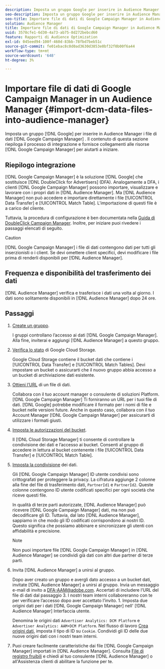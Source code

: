 ```yaml
---
description: Imposta un gruppo Google per inserire in Audience Manager i file di dati di Google Campaign Manager. Il contenuto di questa sezione riepiloga il processo di integrazione e fornisce collegamenti alle risorse di Google Campaign Manager per aiutarti a iniziare.
seo-description: Imposta un gruppo Google per inserire in Audience Manager i file di dati di Google Campaign Manager. Il contenuto di questa sezione riepiloga il processo di integrazione e fornisce collegamenti alle risorse di Google Campaign Manager per aiutarti a iniziare.
seo-title: Importare file di dati di Google Campaign Manager in Audience Manager
solution: Audience Manager
title: Importare file di dati di Google Campaign Manager in Audience Manager
uuid: 3578cfe1-6d30-4a73-ab75-8d272bebcd60
feature: Rapporti di Audience Optimization
exl-id: 045eed94-100f-460d-83bb-78fbd7beb51c
source-git-commit: fe01ebac8c0d0ad3630d3853e0bf32f0b00f6a44
workflow-type: tm+mt
source-wordcount: '648'
ht-degree: 3%

---
```


# Importare file di dati di Google Campaign Manager in un Audience Manager {#import-dcm-data-files-into-audience-manager}

Imposta un gruppo [!DNL Google] per inserire in Audience Manager i file di dati [!DNL Google Campaign Manager] . Il contenuto di questa sezione riepiloga il processo di integrazione e fornisce collegamenti alle risorse [!DNL Google Campaign Manager] per aiutarti a iniziare.

## Riepilogo integrazione

[!DNL Google Campaign Manager] è la soluzione [!DNL Google] che sostituisce [!DNL DoubleClick for Advertisers] (DFA). Analogamente a DFA, i clienti [!DNL Google Campaign Manager] possono importare, visualizzare e lavorare con i propri dati in [!DNL Audience Manager]. Ma [!DNL Audience Manager] non può accedere e importare direttamente i file [!UICONTROL Data Transfer] e [!UICONTROL Match Table]. L&#39;importazione di questi file è a carico del cliente.

Tuttavia, la procedura di configurazione è ben documentata nella [Guida di DoubleClick Campaign Manager](https://support.google.com/dcm/partner/answer/2941575?hl=en&amp;ref_topic=6107456). Inoltre, per iniziare puoi rivedere i passaggi elencati di seguito.

>[!CAUTION]
>
>[!DNL Google Campaign Manager] i file di dati contengono dati per tutti gli inserzionisti o i client. Se devi omettere client specifici, devi modificare i file prima di renderli disponibili per [!DNL Audience Manager].

## Frequenza e disponibilità del trasferimento dei dati

[!DNL Audience Manager] verifica e trasferisce i dati una volta al giorno. I dati sono solitamente disponibili in [!DNL Audience Manager] dopo 24 ore.

## Passaggi

1. [Create un gruppo](https://support.google.com/dcm/partner/answer/3370419?hl=en&amp;ref_topic=6107456).

   I gruppi controllano l’accesso ai dati [!DNL Google Campaign Manager]. Alla fine, inviterai e aggiungi [!DNL Audience Manager] a questo gruppo.

1. [Verifica lo stato](https://support.google.com/dcm/partner/answer/3370481?hl=en&amp;ref_topic=6107456) di Google Cloud Storage.

   Google Cloud Storage contiene il bucket dati che contiene i [!UICONTROL Data Transfer] e [!UICONTROL Match Tables]. Devi impostare un bucket o assicurarti che il nuovo gruppo abbia accesso a un bucket di archiviazione dati esistente.

1. [Ottieni l’URL](https://support.google.com/dcm/partner/answer/3370482?hl=en&amp;ref_topic=6107456) di un file di dati.

   Collabora con il tuo account manager o consulente di soluzioni Platform. [!DNL Google Campaign Manager] Ti forniranno un URL per i tuoi file di dati. [!DNL Google] potrebbe modificare il formato per i nomi di file e bucket nelle versioni future. Anche in questo caso, collabora con il tuo Account Manager [!DNL Google Campaign Manager] per assicurarti di utilizzare i formati giusti.

1. [Imposta le autorizzazioni del bucket](https://cloud.google.com/storage/docs/cloud-console?csw=1#_bucketpermission).

   Il [!DNL Cloud Storage Manager] ti consente di controllare la condivisione dei dati e l’accesso ai bucket. Consenti al gruppo di accedere in lettura al bucket contenente i file [!UICONTROL Data Transfer] e [!UICONTROL Match Table].

1. [Imposta la condivisione](https://support.google.com/dcm/partner/answer/6206106?hl=en) dei dati.

   Gli [!DNL Google Campaign Manager] ID utente condivisi sono crittografati per proteggere la privacy. La cifratura aggiunge 2 colonne alla fine del file di trasferimento dati, `PartnerId1` e `PartnerId2`. Queste colonne contengono ID utente codificati specifici per ogni società che riceve questi file.

   In qualità di terze parti autorizzate, [!DNL Audience Manager] può ricevere [!DNL Google Campaign Manager] dati, ma non può decodificare gli ID. Tuttavia, dal lato [!DNL Audience Manager], sappiamo in che modo gli ID codificati corrispondono ai nostri ID. Questo significa che possiamo abbinare e sincronizzare gli utenti con affidabilità e precisione.

   >[!NOTE]
   >Non puoi importare file [!DNL Google Campaign Manager] in [!DNL Audience Manager] se condividi già dati con altri due partner di terze parti.

1. Invita [!DNL Audience Manager] a unirsi al gruppo.

   Dopo aver creato un gruppo e avergli dato accesso a un bucket dati, invitate [!DNL Audience Manager] a unirsi al gruppo. Invia un messaggio e-mail di invito a DFA-AAM@adobe.com. Accertati di includere l’URL del file di dati dal passaggio 3. I nostri team interni collaboreranno con te per verificare l’accesso dopo aver accettato l’invito. 1. Imposta due origini dati per i dati [!DNL Google Campaign Manager] nell&#39; [!DNL Audience Manager] Interfaccia utente.

   Denomina le origini dati `Advertiser Analytics: DCM Platform` e `Advertiser Analytics: AAM+DCM Platform`. Nel flusso di lavoro [Crea origini dati](../../../features/manage-datasources.md#create-data-source), imposta il tipo di ID su `Cookie`. Condividi gli ID delle due nuove origini dati con i nostri team interni.

1. Puoi creare facilmente caratteristiche dai file [!DNL Google Campaign Manager] importati in [!DNL Audience Manager]. Consulta [File di registro fruibili](../../../integration/media-data-integration/actionable-log-files.md) e chiedi al tuo consulente [!DNL Audience Manager] o all&#39;Assistenza clienti di abilitare la funzione per te.
